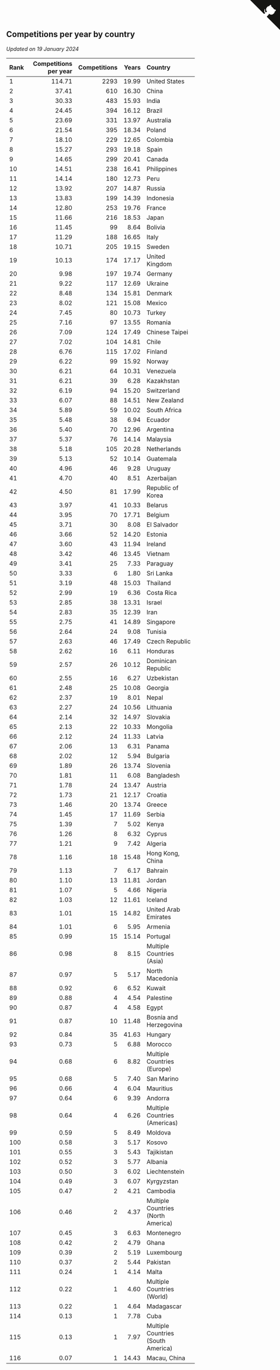 ## Competitions per year by country

*Updated on 19 January 2024*

| Rank | Competitions per year | Competitions | Years | Country |
| :--- | ---: | ---: | ---: | :--- |
| 1 | 114.71 | 2293 | 19.99 | United States |
| 2 | 37.41 | 610 | 16.30 | China |
| 3 | 30.33 | 483 | 15.93 | India |
| 4 | 24.45 | 394 | 16.12 | Brazil |
| 5 | 23.69 | 331 | 13.97 | Australia |
| 6 | 21.54 | 395 | 18.34 | Poland |
| 7 | 18.10 | 229 | 12.65 | Colombia |
| 8 | 15.27 | 293 | 19.18 | Spain |
| 9 | 14.65 | 299 | 20.41 | Canada |
| 10 | 14.51 | 238 | 16.41 | Philippines |
| 11 | 14.14 | 180 | 12.73 | Peru |
| 12 | 13.92 | 207 | 14.87 | Russia |
| 13 | 13.83 | 199 | 14.39 | Indonesia |
| 14 | 12.80 | 253 | 19.76 | France |
| 15 | 11.66 | 216 | 18.53 | Japan |
| 16 | 11.45 | 99 | 8.64 | Bolivia |
| 17 | 11.29 | 188 | 16.65 | Italy |
| 18 | 10.71 | 205 | 19.15 | Sweden |
| 19 | 10.13 | 174 | 17.17 | United Kingdom |
| 20 | 9.98 | 197 | 19.74 | Germany |
| 21 | 9.22 | 117 | 12.69 | Ukraine |
| 22 | 8.48 | 134 | 15.81 | Denmark |
| 23 | 8.02 | 121 | 15.08 | Mexico |
| 24 | 7.45 | 80 | 10.73 | Turkey |
| 25 | 7.16 | 97 | 13.55 | Romania |
| 26 | 7.09 | 124 | 17.49 | Chinese Taipei |
| 27 | 7.02 | 104 | 14.81 | Chile |
| 28 | 6.76 | 115 | 17.02 | Finland |
| 29 | 6.22 | 99 | 15.92 | Norway |
| 30 | 6.21 | 64 | 10.31 | Venezuela |
| 31 | 6.21 | 39 | 6.28 | Kazakhstan |
| 32 | 6.19 | 94 | 15.20 | Switzerland |
| 33 | 6.07 | 88 | 14.51 | New Zealand |
| 34 | 5.89 | 59 | 10.02 | South Africa |
| 35 | 5.48 | 38 | 6.94 | Ecuador |
| 36 | 5.40 | 70 | 12.96 | Argentina |
| 37 | 5.37 | 76 | 14.14 | Malaysia |
| 38 | 5.18 | 105 | 20.28 | Netherlands |
| 39 | 5.13 | 52 | 10.14 | Guatemala |
| 40 | 4.96 | 46 | 9.28 | Uruguay |
| 41 | 4.70 | 40 | 8.51 | Azerbaijan |
| 42 | 4.50 | 81 | 17.99 | Republic of Korea |
| 43 | 3.97 | 41 | 10.33 | Belarus |
| 44 | 3.95 | 70 | 17.71 | Belgium |
| 45 | 3.71 | 30 | 8.08 | El Salvador |
| 46 | 3.66 | 52 | 14.20 | Estonia |
| 47 | 3.60 | 43 | 11.94 | Ireland |
| 48 | 3.42 | 46 | 13.45 | Vietnam |
| 49 | 3.41 | 25 | 7.33 | Paraguay |
| 50 | 3.33 | 6 | 1.80 | Sri Lanka |
| 51 | 3.19 | 48 | 15.03 | Thailand |
| 52 | 2.99 | 19 | 6.36 | Costa Rica |
| 53 | 2.85 | 38 | 13.31 | Israel |
| 54 | 2.83 | 35 | 12.39 | Iran |
| 55 | 2.75 | 41 | 14.89 | Singapore |
| 56 | 2.64 | 24 | 9.08 | Tunisia |
| 57 | 2.63 | 46 | 17.49 | Czech Republic |
| 58 | 2.62 | 16 | 6.11 | Honduras |
| 59 | 2.57 | 26 | 10.12 | Dominican Republic |
| 60 | 2.55 | 16 | 6.27 | Uzbekistan |
| 61 | 2.48 | 25 | 10.08 | Georgia |
| 62 | 2.37 | 19 | 8.01 | Nepal |
| 63 | 2.27 | 24 | 10.56 | Lithuania |
| 64 | 2.14 | 32 | 14.97 | Slovakia |
| 65 | 2.13 | 22 | 10.33 | Mongolia |
| 66 | 2.12 | 24 | 11.33 | Latvia |
| 67 | 2.06 | 13 | 6.31 | Panama |
| 68 | 2.02 | 12 | 5.94 | Bulgaria |
| 69 | 1.89 | 26 | 13.74 | Slovenia |
| 70 | 1.81 | 11 | 6.08 | Bangladesh |
| 71 | 1.78 | 24 | 13.47 | Austria |
| 72 | 1.73 | 21 | 12.17 | Croatia |
| 73 | 1.46 | 20 | 13.74 | Greece |
| 74 | 1.45 | 17 | 11.69 | Serbia |
| 75 | 1.39 | 7 | 5.02 | Kenya |
| 76 | 1.26 | 8 | 6.32 | Cyprus |
| 77 | 1.21 | 9 | 7.42 | Algeria |
| 78 | 1.16 | 18 | 15.48 | Hong Kong, China |
| 79 | 1.13 | 7 | 6.17 | Bahrain |
| 80 | 1.10 | 13 | 11.81 | Jordan |
| 81 | 1.07 | 5 | 4.66 | Nigeria |
| 82 | 1.03 | 12 | 11.61 | Iceland |
| 83 | 1.01 | 15 | 14.82 | United Arab Emirates |
| 84 | 1.01 | 6 | 5.95 | Armenia |
| 85 | 0.99 | 15 | 15.14 | Portugal |
| 86 | 0.98 | 8 | 8.15 | Multiple Countries (Asia) |
| 87 | 0.97 | 5 | 5.17 | North Macedonia |
| 88 | 0.92 | 6 | 6.52 | Kuwait |
| 89 | 0.88 | 4 | 4.54 | Palestine |
| 90 | 0.87 | 4 | 4.58 | Egypt |
| 91 | 0.87 | 10 | 11.48 | Bosnia and Herzegovina |
| 92 | 0.84 | 35 | 41.63 | Hungary |
| 93 | 0.73 | 5 | 6.88 | Morocco |
| 94 | 0.68 | 6 | 8.82 | Multiple Countries (Europe) |
| 95 | 0.68 | 5 | 7.40 | San Marino |
| 96 | 0.66 | 4 | 6.04 | Mauritius |
| 97 | 0.64 | 6 | 9.39 | Andorra |
| 98 | 0.64 | 4 | 6.26 | Multiple Countries (Americas) |
| 99 | 0.59 | 5 | 8.49 | Moldova |
| 100 | 0.58 | 3 | 5.17 | Kosovo |
| 101 | 0.55 | 3 | 5.43 | Tajikistan |
| 102 | 0.52 | 3 | 5.77 | Albania |
| 103 | 0.50 | 3 | 6.02 | Liechtenstein |
| 104 | 0.49 | 3 | 6.07 | Kyrgyzstan |
| 105 | 0.47 | 2 | 4.21 | Cambodia |
| 106 | 0.46 | 2 | 4.37 | Multiple Countries (North America) |
| 107 | 0.45 | 3 | 6.63 | Montenegro |
| 108 | 0.42 | 2 | 4.79 | Ghana |
| 109 | 0.39 | 2 | 5.19 | Luxembourg |
| 110 | 0.37 | 2 | 5.44 | Pakistan |
| 111 | 0.24 | 1 | 4.14 | Malta |
| 112 | 0.22 | 1 | 4.60 | Multiple Countries (World) |
| 113 | 0.22 | 1 | 4.64 | Madagascar |
| 114 | 0.13 | 1 | 7.78 | Cuba |
| 115 | 0.13 | 1 | 7.97 | Multiple Countries (South America) |
| 116 | 0.07 | 1 | 14.43 | Macau, China |


<a href="https://github.com/JustinTimeCuber/wca_statistics" class="github-corner" aria-label="View source on Github"><svg width="80" height="80" viewBox="0 0 250 250" style="fill:#151513; color:#fff; position: absolute; top: 0; border: 0; right: 0;" aria-hidden="true"><path d="M0,0 L115,115 L130,115 L142,142 L250,250 L250,0 Z"></path><path d="M128.3,109.0 C113.8,99.7 119.0,89.6 119.0,89.6 C122.0,82.7 120.5,78.6 120.5,78.6 C119.2,72.0 123.4,76.3 123.4,76.3 C127.3,80.9 125.5,87.3 125.5,87.3 C122.9,97.6 130.6,101.9 134.4,103.2" fill="currentColor" style="transform-origin: 130px 106px;" class="octo-arm"></path><path d="M115.0,115.0 C114.9,115.1 118.7,116.5 119.8,115.4 L133.7,101.6 C136.9,99.2 139.9,98.4 142.2,98.6 C133.8,88.0 127.5,74.4 143.8,58.0 C148.5,53.4 154.0,51.2 159.7,51.0 C160.3,49.4 163.2,43.6 171.4,40.1 C171.4,40.1 176.1,42.5 178.8,56.2 C183.1,58.6 187.2,61.8 190.9,65.4 C194.5,69.0 197.7,73.2 200.1,77.6 C213.8,80.2 216.3,84.9 216.3,84.9 C212.7,93.1 206.9,96.0 205.4,96.6 C205.1,102.4 203.0,107.8 198.3,112.5 C181.9,128.9 168.3,122.5 157.7,114.1 C157.9,116.9 156.7,120.9 152.7,124.9 L141.0,136.5 C139.8,137.7 141.6,141.9 141.8,141.8 Z" fill="currentColor" class="octo-body"></path></svg></a><style>.github-corner:hover .octo-arm{animation:octocat-wave 560ms ease-in-out}@keyframes octocat-wave{0%,100%{transform:rotate(0)}20%,60%{transform:rotate(-25deg)}40%,80%{transform:rotate(10deg)}}@media (max-width:500px){.github-corner:hover .octo-arm{animation:none}.github-corner .octo-arm{animation:octocat-wave 560ms ease-in-out}}</style>

